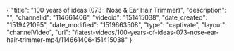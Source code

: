 {
    "title": "100 years of ideas (073- Nose & Ear Hair Trimmer)",
    "description": "",
    "channelid": "114661406",
    "videoid": "151415038",
    "date_created": "1519421095",
    "date_modified": "1519663508",
    "type": "captivate",
    "layout": "channelVideo",
    "url": "\/latest-videos\/100-years-of-ideas-073-nose-ear-hair-trimmer-mp4\/114661406-151415038"
}